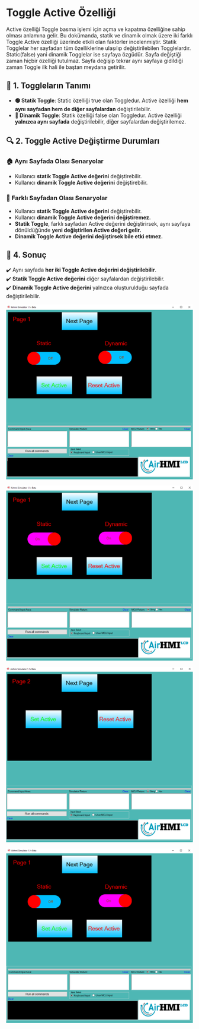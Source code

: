 # Toggle Active Özelliği

Active özelliği Toggle basma işlemi için açma ve kapatma özelliğine sahip olması anlamına gelir.
Bu dokümanda, statik ve dinamik olmak üzere iki farklı Toggle Active özelliği üzerinde etkili olan faktörler incelenmiştir.
Statik Togglelar her sayfadan tüm özelliklerine ulaşılıp değiştirilebilen Togglelardır. Static(false) yani dinamik Togglelar ise sayfaya özgüdür.
Sayfa değiştiği zaman hiçbir özelliği tutulmaz. Sayfa değişip tekrar aynı sayfaya gidildiği zaman Toggle ilk hali ile baştan meydana getirilir. 

## 📌 1. Toggleların Tanımı
- **🟢 Statik Toggle**: Static özelliği true olan Toggledur. Active özelliği **hem aynı sayfadan hem de diğer sayfalardan** değiştirilebilir.
- **🔵 Dinamik Toggle**: Statik özelliği false olan Toggledur. Active  özelliği **yalnızca aynı sayfada** değiştirilebilir, diğer sayfalardan değiştirilemez.

## 🔍 2. Toggle Active Değiştirme Durumları
### 🏠 Aynı Sayfada Olası Senaryolar
- Kullanıcı **statik Toggle Active değerini** değiştirebilir.
- Kullanıcı **dinamik Toggle Active değerini** değiştirebilir.


### 🔄 Farklı Sayfadan Olası Senaryolar
- Kullanıcı **statik Toggle Active değerini** değiştirebilir.
- Kullanıcı **dinamik Toggle Active değerini değiştiremez.**
- **Statik Toggle**, farklı sayfadan Active değerini değiştirirsek, aynı sayfaya dönüldüğünde **yeni değiştirilen Active değeri gelir.**
- **Dinamik Toggle Active değerini değiştirsek bile etki etmez.**

## 🎯 4. Sonuç
✔️ Aynı sayfada **her iki Toggle Active değerini değiştirilebilir**.  
✔️ **Statik Toggle Active değerini** diğer sayfalardan değiştirilebilir.  
✔️ **Dinamik Toggle Active değerini** yalnızca oluşturulduğu sayfada değiştirilebilir.  

![Açıklama Metni](1.png)

![Açıklama Metni](2.png)

![Açıklama Metni](3.png)

![Açıklama Metni](4.png)

